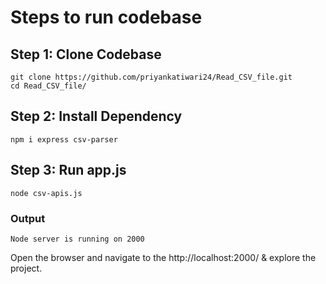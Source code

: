 # Steps to run codebase

## Step 1: Clone Codebase
```git clone https://github.com/priyankatiwari24/Read_CSV_file.git```  
```cd Read_CSV_file/```

## Step 2: Install Dependency
```npm i express csv-parser```

## Step 3: Run app.js
```node csv-apis.js```

### Output
```Node server is running on 2000```

Open the browser and navigate to the http://localhost:2000/ & explore the project.
